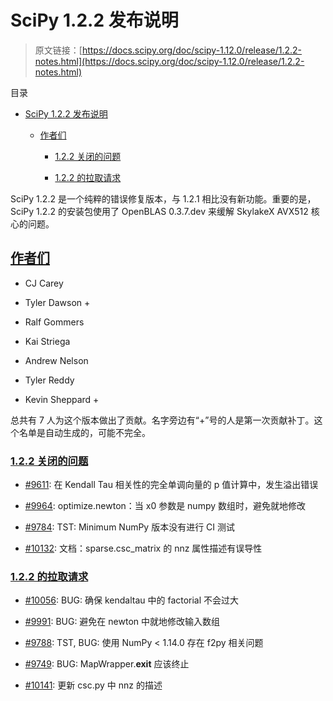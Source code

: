 # SciPy 1.2.2 发布说明

> 原文链接：[https://docs.scipy.org/doc/scipy-1.12.0/release/1.2.2-notes.html](https://docs.scipy.org/doc/scipy-1.12.0/release/1.2.2-notes.html)

目录

+   [SciPy 1.2.2 发布说明](#scipy-1-2-2-release-notes)

    +   [作者们](#authors)

        +   [1.2.2 关闭的问题](#issues-closed-for-1-2-2)

        +   [1.2.2 的拉取请求](#pull-requests-for-1-2-2)

SciPy 1.2.2 是一个纯粹的错误修复版本，与 1.2.1 相比没有新功能。重要的是，SciPy 1.2.2 的安装包使用了 OpenBLAS 0.3.7.dev 来缓解 SkylakeX AVX512 核心的问题。

## [作者们](#id2)

+   CJ Carey

+   Tyler Dawson +

+   Ralf Gommers

+   Kai Striega

+   Andrew Nelson

+   Tyler Reddy

+   Kevin Sheppard +

总共有 7 人为这个版本做出了贡献。名字旁边有“+”号的人是第一次贡献补丁。这个名单是自动生成的，可能不完全。

### [1.2.2 关闭的问题](#id3)

+   [#9611](https://github.com/scipy/scipy/issues/9611): 在 Kendall Tau 相关性的完全单调向量的 p 值计算中，发生溢出错误

+   [#9964](https://github.com/scipy/scipy/issues/9964): optimize.newton：当 x0 参数是 numpy 数组时，避免就地修改

+   [#9784](https://github.com/scipy/scipy/issues/9784): TST: Minimum NumPy 版本没有进行 CI 测试

+   [#10132](https://github.com/scipy/scipy/issues/10132): 文档：sparse.csc_matrix 的 nnz 属性描述有误导性

### [1.2.2 的拉取请求](#id4)

+   [#10056](https://github.com/scipy/scipy/pull/10056): BUG: 确保 kendaltau 中的 factorial 不会过大

+   [#9991](https://github.com/scipy/scipy/pull/9991): BUG: 避免在 newton 中就地修改输入数组

+   [#9788](https://github.com/scipy/scipy/pull/9788): TST, BUG: 使用 NumPy < 1.14.0 存在 f2py 相关问题

+   [#9749](https://github.com/scipy/scipy/pull/9749): BUG: MapWrapper.__exit__ 应该终止

+   [#10141](https://github.com/scipy/scipy/pull/10141): 更新 csc.py 中 nnz 的描述
